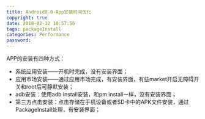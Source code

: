 ```yaml
---
title: Android8.0-App安装时间优化
copyright: true
date: 2018-02-12 10:57:56
tags: packageInstall
categories: Performance
password:
---
```


APP的安装有四种方式：

- 系统应用安装——开机时完成，没有安装界面；
- 应用市场安装——通过应用市场完成，有安装界面，有些market开启无障碍开关和root后可静默安装；
- adb安装：使用adb install安装，和pm install一样，没有安装界面；
- 第三方点击安装：点击存储在手机设备或者SD卡中的APK文件安装，通过PackageInstall处理，有安装界面；


